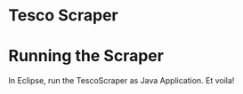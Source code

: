 Tesco Scraper
=============

# Running the Scraper
In Eclipse, run the TescoScraper as Java Application. Et voila!